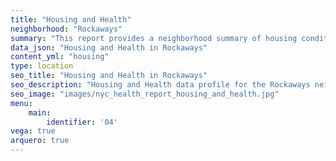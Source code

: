 ```yaml
---
title: "Housing and Health"
neighborhood: "Rockaways"
summary: "This report provides a neighborhood summary of housing conditions and related health outcomes. It also describes population characteristics that can increase vulnerability to housing hazards."
data_json: "Housing and Health in Rockaways"
content_yml: "housing"
type: location
seo_title: "Housing and Health in Rockaways"
seo_description: "Housing and Health data profile for the Rockaways neighborhood of NYC."
seo_image: "images/nyc_health_report_housing_and_health.jpg"
menu:
    main:
        identifier: '04'
vega: true
arquero: true
---
```

